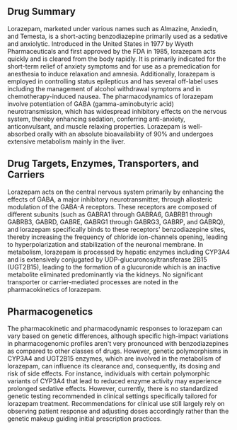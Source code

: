 ## Drug Summary
Lorazepam, marketed under various names such as Almazine, Anxiedin, and Temesta, is a short-acting benzodiazepine primarily used as a sedative and anxiolytic. Introduced in the United States in 1977 by Wyeth Pharmaceuticals and first approved by the FDA in 1985, lorazepam acts quickly and is cleared from the body rapidly. It is primarily indicated for the short-term relief of anxiety symptoms and for use as a premedication for anesthesia to induce relaxation and amnesia. Additionally, lorazepam is employed in controlling status epilepticus and has several off-label uses including the management of alcohol withdrawal symptoms and in chemotherapy-induced nausea. The pharmacodynamics of lorazepam involve potentiation of GABA (gamma-aminobutyric acid) neurotransmission, which has widespread inhibitory effects on the nervous system, thereby enhancing sedation, conferring anti-anxiety, anticonvulsant, and muscle relaxing properties. Lorazepam is well-absorbed orally with an absolute bioavailability of 90% and undergoes extensive metabolism mainly in the liver.

## Drug Targets, Enzymes, Transporters, and Carriers
Lorazepam acts on the central nervous system primarily by enhancing the effects of GABA, a major inhibitory neurotransmitter, through allosteric modulation of the GABA-A receptors. These receptors are composed of different subunits (such as GABRA1 through GABRA6, GABRB1 through GABRB3, GABRD, GABRE, GABRG1 through GABRG3, GABRP, and GABRQ), and lorazepam specifically binds to these receptors' benzodiazepine sites, thereby increasing the frequency of chloride ion-channels opening, leading to hyperpolarization and stabilization of the neuronal membrane. In metabolism, lorazepam is processed by hepatic enzymes including CYP3A4 and is extensively conjugated by UDP-glucuronosyltransferase 2B15 (UGT2B15), leading to the formation of a glucuronide which is an inactive metabolite eliminated predominantly via the kidneys. No significant transporter or carrier-mediated processes are noted in the pharmacokinetics of lorazepam.

## Pharmacogenetics
The pharmacokinetic and pharmacodynamic responses to lorazepam can vary based on genetic differences, although specific high-impact variations in pharmacogenomic profiles aren't very pronounced with benzodiazepines as compared to other classes of drugs. However, genetic polymorphisms in CYP3A4 and UGT2B15 enzymes, which are involved in the metabolism of lorazepam, can influence its clearance and, consequently, its dosing and risk of side effects. For instance, individuals with certain polymorphic variants of CYP3A4 that lead to reduced enzyme activity may experience prolonged sedative effects. However, currently, there is no standardized genetic testing recommended in clinical settings specifically tailored for lorazepam treatment. Recommendations for clinical use still largely rely on observing patient response and adjusting doses accordingly rather than the genetic makeup guiding initial prescription practices.